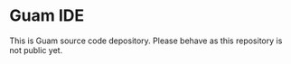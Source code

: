 # Guam IDE
This is Guam source code depository. Please behave as this repository is not public yet.

